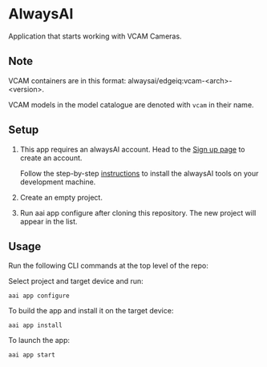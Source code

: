 # AlwaysAI 

Application that starts working with VCAM Cameras.

## Note
VCAM containers are in this format: alwaysai/edgeiq:vcam-\<arch\>-\<version\>.

VCAM models in the model catalogue are denoted with `vcam` in their name.

## Setup
1. This app requires an alwaysAI account. Head to the [Sign up page](https://www.alwaysai.co/dashboard) to create an account. 

   Follow the step-by-step [instructions](https://www.alwaysai.co/docs/get_started/development_computer_setup.html) to install the alwaysAI tools on your development machine.

2. Create an empty project.

3. Run aai app configure after cloning this repository. The new project will appear in the list. 

## Usage
Run the following CLI commands at the top level of the repo: 

Select project and  target device and run:

```
aai app configure
```

To build the app and install it on the target device: 

```
aai app install
```

To launch the app: 

```
aai app start
```

